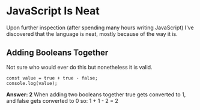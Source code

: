 # JavaScript Is Neat
Upon further inspection (after spending many hours writing JavaScript) I've discovered that the language is neat, mostly because of the way it is.

## Adding Booleans Together
Not sure who would ever do this but nonetheless it is valid.
```
const value = true + true - false;
console.log(value);
```
**Answer: 2**
When adding two booleans together true gets converted to 1, and false gets converted to 0 so: 1 + 1 - 2 = 2
